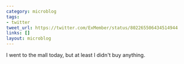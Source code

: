 ```yaml
---
category: microblog
tags:
- twitter
tweet_url: https://twitter.com/ExMember/status/802265506434514944
links: []
layout: microblog
---
```

I went to the mall today, but at least I didn't buy anything.
